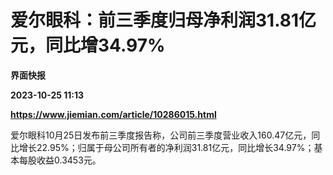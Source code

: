 # 爱尔眼科：前三季度归母净利润31.81亿元，同比增34.97%
**界面快报**

**2023-10-25 11:13**

**https://www.jiemian.com/article/10286015.html**

爱尔眼科10月25日发布前三季度报告称，公司前三季度营业收入160.47亿元，同比增长22.95%；归属于母公司所有者的净利润31.81亿元，同比增长34.97%；基本每股收益0.3453元。